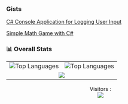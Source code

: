 ### Gists
[C# Console Application for Logging User Input](https://gist.github.com/yusufdemyr/41e666f03f8cb6dce966a1319fcd1185)

[Simple Math Game with C#](https://gist.github.com/yusufdemyr/c5cb61ec336fff392b3523d6805c31ce)



### 📊 Overall Stats

<table>
  <tr>
    <td>
      <img src=https://github-readme-stats.vercel.app/api?username=yusufdemyr&hide_border=true&show_icons=true&theme=dark#gh-dark-mode-only)" alt="Top Languages" />
    </td>
    <td>
      <img src="https://github-readme-stats.vercel.app/api/top-langs/?username=yusufdemyr&hide_border=true&langs_count=8&layout=compact&theme=dark#gh-dark-mode-only" alt="Top Languages" />
    </td>
  </tr>
  <tr>
    <td colspan=2 align="center">                            
     <img src="https://streak-stats.demolab.com?user=yusufdemyr&theme=dark&hide_border=true" style="border: none;"/>
    </td>
  </tr>
</table>


<p align="center"> 
  Visitors :<br>
  <img src="https://profile-counter.glitch.me/yusufdemyr/count.svg" />
</p>

<!--
**yusufdemyr/yusufdemyr** is a ✨ _special_ ✨ repository because its `README.md` (this file) appears on your GitHub profile.

Here are some ideas to get you started:

- 🔭 I’m currently working on ...
- 🌱 I’m currently learning ...
- 👯 I’m looking to collaborate on ...
- 🤔 I’m looking for help with ...
- 💬 Ask me about ...
- 📫 How to reach me: ...
- 😄 Pronouns: ...
- ⚡ Fun fact: ...
-->
